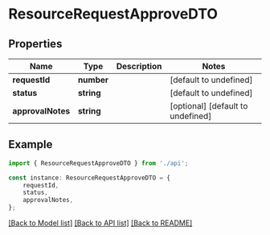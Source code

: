 # ResourceRequestApproveDTO


## Properties

Name | Type | Description | Notes
------------ | ------------- | ------------- | -------------
**requestId** | **number** |  | [default to undefined]
**status** | **string** |  | [default to undefined]
**approvalNotes** | **string** |  | [optional] [default to undefined]

## Example

```typescript
import { ResourceRequestApproveDTO } from './api';

const instance: ResourceRequestApproveDTO = {
    requestId,
    status,
    approvalNotes,
};
```

[[Back to Model list]](../README.md#documentation-for-models) [[Back to API list]](../README.md#documentation-for-api-endpoints) [[Back to README]](../README.md)
